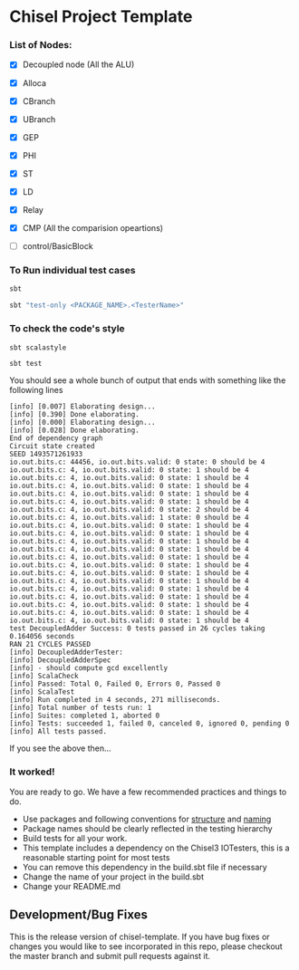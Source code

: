 Chisel Project Template
=======================

### List of Nodes:

- [x]  Decoupled node (All the ALU)
- [x]  Alloca
- [x]  CBranch
- [x]  UBranch
- [x]  GEP
- [x]  PHI
- [x]  ST
- [x]  LD
- [x]  Relay
- [x]  CMP (All the comparision opeartions)
- [ ]  control/BasicBlock


### To Run individual test cases
```sh
sbt 
```
```sh
sbt "test-only <PACKAGE_NAME>.<TesterName>"
```


### To check the code's style

```
sbt scalastyle
```


```sh
sbt test
```
You should see a whole bunch of output that ends with something like the following lines

```
[info] [0.007] Elaborating design...
[info] [0.390] Done elaborating.
[info] [0.000] Elaborating design...
[info] [0.028] Done elaborating.
End of dependency graph
Circuit state created
SEED 1493571261933
io.out.bits.c: 44456, io.out.bits.valid: 0 state: 0 should be 4
io.out.bits.c: 4, io.out.bits.valid: 0 state: 1 should be 4
io.out.bits.c: 4, io.out.bits.valid: 0 state: 1 should be 4
io.out.bits.c: 4, io.out.bits.valid: 0 state: 1 should be 4
io.out.bits.c: 4, io.out.bits.valid: 0 state: 1 should be 4
io.out.bits.c: 4, io.out.bits.valid: 0 state: 1 should be 4
io.out.bits.c: 4, io.out.bits.valid: 0 state: 2 should be 4
io.out.bits.c: 4, io.out.bits.valid: 1 state: 0 should be 4
io.out.bits.c: 4, io.out.bits.valid: 0 state: 1 should be 4
io.out.bits.c: 4, io.out.bits.valid: 0 state: 1 should be 4
io.out.bits.c: 4, io.out.bits.valid: 0 state: 1 should be 4
io.out.bits.c: 4, io.out.bits.valid: 0 state: 1 should be 4
io.out.bits.c: 4, io.out.bits.valid: 0 state: 1 should be 4
io.out.bits.c: 4, io.out.bits.valid: 0 state: 1 should be 4
io.out.bits.c: 4, io.out.bits.valid: 0 state: 1 should be 4
io.out.bits.c: 4, io.out.bits.valid: 0 state: 1 should be 4
io.out.bits.c: 4, io.out.bits.valid: 0 state: 1 should be 4
io.out.bits.c: 4, io.out.bits.valid: 0 state: 1 should be 4
io.out.bits.c: 4, io.out.bits.valid: 0 state: 1 should be 4
io.out.bits.c: 4, io.out.bits.valid: 0 state: 1 should be 4
io.out.bits.c: 4, io.out.bits.valid: 0 state: 1 should be 4
test DecoupledAdder Success: 0 tests passed in 26 cycles taking 0.164056 seconds
RAN 21 CYCLES PASSED
[info] DecoupledAdderTester:
[info] DecoupledAdderSpec
[info] - should compute gcd excellently
[info] ScalaCheck
[info] Passed: Total 0, Failed 0, Errors 0, Passed 0
[info] ScalaTest
[info] Run completed in 4 seconds, 271 milliseconds.
[info] Total number of tests run: 1
[info] Suites: completed 1, aborted 0
[info] Tests: succeeded 1, failed 0, canceled 0, ignored 0, pending 0
[info] All tests passed.
```
If you see the above then...
### It worked!
You are ready to go. We have a few recommended practices and things to do.
* Use packages and following conventions for [structure](http://www.scala-sbt.org/0.13/docs/Directories.html) and [naming](http://docs.scala-lang.org/style/naming-conventions.html)
* Package names should be clearly reflected in the testing hierarchy
* Build tests for all your work.
 * This template includes a dependency on the Chisel3 IOTesters, this is a reasonable starting point for most tests
 * You can remove this dependency in the build.sbt file if necessary
* Change the name of your project in the build.sbt
* Change your README.md

## Development/Bug Fixes
This is the release version of chisel-template. If you have bug fixes or
changes you would like to see incorporated in this repo, please checkout
the master branch and submit pull requests against it.





